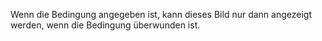 Wenn die Bedingung angegeben ist, kann dieses Bild nur dann angezeigt werden, wenn die Bedingung überwunden ist.